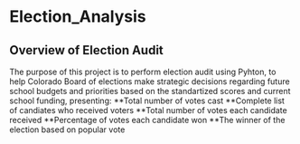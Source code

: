 # Election_Analysis
## Overview of Election Audit
The purpose of this project is to perform election audit using Pyhton, to help Colorado Board of elections make strategic decisions regarding future school budgets and priorities based on the standartized scores and current school funding, presenting:
  **Total number of votes cast
  **Complete list of candiates who received voters
  **Total number of votes each candidate received
  **Percentage of votes each candidate won
  **The winner of the election based on popular vote


